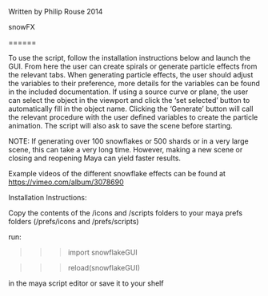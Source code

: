 Written by Philip Rouse 2014

snowFX

======

To use the script, follow the installation instructions below and launch the GUI. From here the user 
can create spirals or generate particle effects from the relevant tabs. When generating particle 
effects, the user should adjust the variables to their preference, more details for the variables can be 
found in the included documentation. If using a source curve or plane, the user can select the object 
in the viewport and click the ‘set selected’ button to automatically fill in the object name. Clicking 
the ‘Generate’ button will call the relevant procedure with the user defined variables to create the 
particle animation. The script will also ask to save the scene before starting.

NOTE: If generating over 100 snowflakes or 500 shards or in a very large scene, this can take a very long time. However, 
making a new scene or closing and reopening Maya can yield faster results.

Example videos of the different snowflake effects can be found at https://vimeo.com/album/3078690

Installation Instructions:

Copy the contents of the /icons and /scripts folders to your maya prefs folders (/prefs/icons and 
/prefs/scripts)

run:

>>>import snowflakeGUI

>>>reload(snowflakeGUI)

in the maya script editor or save it to your shelf
